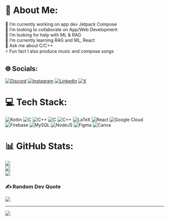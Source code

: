 # 💫 About Me:
🔭 I’m currently working on  app dev Jetpack Compose<br>👯 I’m looking to collaborate on App/Web Development<br>🤝 I’m looking for help with ML & RAG<br>🌱 I’m currently learning RAG and ML, React <br>💬 Ask me about C/C++<br>⚡ Fun fact I also produce music and compose songs


## 🌐 Socials:
[![Discord](https://img.shields.io/badge/Discord-%237289DA.svg?logo=discord&logoColor=white)](https://discord.gg/prodxneptune) [![Instagram](https://img.shields.io/badge/Instagram-%23E4405F.svg?logo=Instagram&logoColor=white)](https://instagram.com/swayy.mp3) [![LinkedIn](https://img.shields.io/badge/LinkedIn-%230077B5.svg?logo=linkedin&logoColor=white)](https://linkedin.com/in/swayammishra15) [![X](https://img.shields.io/badge/X-black.svg?logo=X&logoColor=white)](https://x.com/swayyaam) 

# 💻 Tech Stack:
![Kotlin](https://img.shields.io/badge/kotlin-%237F52FF.svg?style=flat-square&logo=kotlin&logoColor=white) ![C](https://img.shields.io/badge/c-%2300599C.svg?style=flat-square&logo=c&logoColor=white) ![C++](https://img.shields.io/badge/c++-%2300599C.svg?style=flat-square&logo=c%2B%2B&logoColor=white) ![C](https://img.shields.io/badge/c-%2300599C.svg?style=flat-square&logo=c&logoColor=white) ![C++](https://img.shields.io/badge/c++-%2300599C.svg?style=flat-square&logo=c%2B%2B&logoColor=white) ![LaTeX](https://img.shields.io/badge/latex-%23008080.svg?style=flat-square&logo=latex&logoColor=white) ![React](https://img.shields.io/badge/react-%2320232a.svg?style=flat-square&logo=react&logoColor=%2361DAFB) ![Google Cloud](https://img.shields.io/badge/GoogleCloud-%234285F4.svg?style=flat-square&logo=google-cloud&logoColor=white) ![Firebase](https://img.shields.io/badge/firebase-%23039BE5.svg?style=flat-square&logo=firebase) ![MySQL](https://img.shields.io/badge/mysql-4479A1.svg?style=flat-square&logo=mysql&logoColor=white) ![NodeJS](https://img.shields.io/badge/node.js-6DA55F?style=flat-square&logo=node.js&logoColor=white) ![Figma](https://img.shields.io/badge/figma-%23F24E1E.svg?style=flat-square&logo=figma&logoColor=white) ![Canva](https://img.shields.io/badge/Canva-%2300C4CC.svg?style=flat-square&logo=Canva&logoColor=white)
# 📊 GitHub Stats:
![](https://github-readme-stats.vercel.app/api?username=swayammishra-dev&theme=blue-green&hide_border=false&include_all_commits=false&count_private=false)<br/>
![](https://github-readme-streak-stats.herokuapp.com/?user=swayammishra-dev&theme=blue-green&hide_border=false)<br/>
![](https://github-readme-stats.vercel.app/api/top-langs/?username=swayammishra-dev&theme=blue-green&hide_border=false&include_all_commits=false&count_private=false&layout=compact)

### ✍️ Random Dev Quote
![](https://quotes-github-readme.vercel.app/api?type=horizontal&theme=light)

---
[![](https://visitcount.itsvg.in/api?id=swayammishra-dev&icon=2&color=5)](https://visitcount.itsvg.in)

<!-- Proudly created with GPRM ( https://gprm.itsvg.in ) -->
